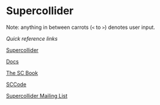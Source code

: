 # Supercollider

Note: anything in between carrots (`<` to `>`) denotes user input.

*Quick reference links*

[Supercollider](https://supercollider.github.io/)

[Docs](http://doc.sccode.org/)

[The SC Book](http://www.supercolliderbook.net/)

[SCCode](http://sccode.org/)

[Supercollider Mailing List](http://www.birmingham.ac.uk/facilities/ea-studios/research/supercollider/mailinglist.aspx)

